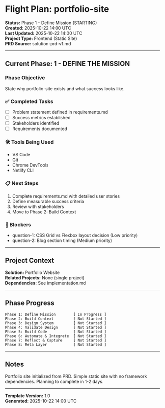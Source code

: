 # Flight Plan: portfolio-site

**Status:** Phase 1 - Define Mission (STARTING)  
**Created:** 2025-10-22 14:00 UTC  
**Last Updated:** 2025-10-22 14:00 UTC  
**Project Type:** Frontend (Static Site)  
**PRD Source:** solution-prd-v1.md

---

## Current Phase: 1 - DEFINE THE MISSION

### Phase Objective
State why portfolio-site exists and what success looks like.

### ✅ Completed Tasks
- [ ] Problem statement defined in requirements.md
- [ ] Success metrics established
- [ ] Stakeholders identified
- [ ] Requirements documented

### 🛠 Tools Being Used
- VS Code
- Git
- Chrome DevTools
- Netlify CLI

### 📋 Next Steps
1. Complete requirements.md with detailed user stories
2. Define measurable success criteria
3. Review with stakeholders
4. Move to Phase 2: Build Context

### 🚧 Blockers
- question-1: CSS Grid vs Flexbox layout decision (Low priority)
- question-2: Blog section timing (Medium priority)

---

## Project Context

**Solution:** Portfolio Website  
**Related Projects:** None (single project)  
**Dependencies:** See implementation.md

---

## Phase Progress

```
Phase 1: Define Mission        [ In Progress ]
Phase 2: Build Context         [ Not Started ]
Phase 3: Design System         [ Not Started ]
Phase 4: Validate Design       [ Not Started ]
Phase 5: Build Code            [ Not Started ]
Phase 6: Automate & Integrate  [ Not Started ]
Phase 7: Reflect & Capture     [ Not Started ]
Phase 8: Meta Layer            [ Not Started ]
```

---

## Notes

Portfolio site initialized from PRD. Simple static site with no framework dependencies. Planning to complete in 1-2 days.

---

**Template Version:** 1.0  
**Generated:** 2025-10-22 14:00 UTC
